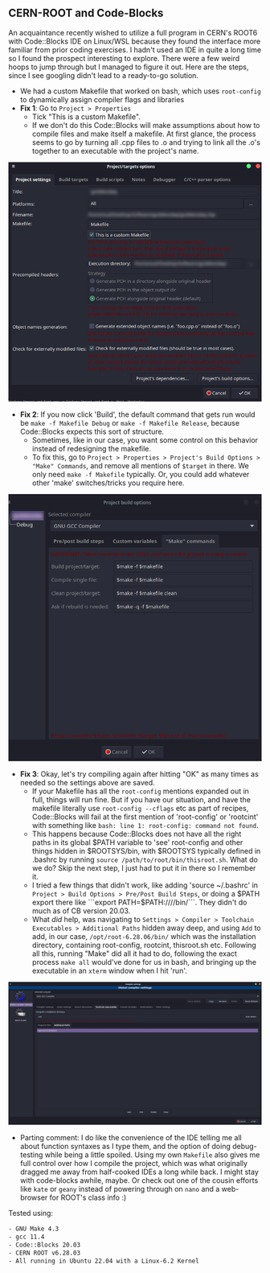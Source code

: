 ## CERN-ROOT and Code-Blocks


An acquaintance recently wished to utilize a full program in CERN's ROOT6 with Code::Blocks IDE on Linux/WSL because they found the interface more familiar from prior coding exercises. I hadn't used an IDE in quite a long time so I found the prospect interesting to explore. There were a few weird hoops to jump through but I managed to figure it out. Here are the steps, since I see googling didn't lead to a ready-to-go solution.
* We had a custom Makefile that worked on bash, which uses ```root-config``` to dynamically assign compiler flags and libraries
* <b>Fix 1</b>: Go to ```Project > Properties```
    - Tick "This is a custom Makefile".
    - If we don't do this Code::Blocks will make assumptions about how to compile files and make itself a makefile. At first glance, the process seems to go by turning all .cpp files to .o and trying to link all the .o's together to an executable with the project's name.

<img src="https://github.com/sudb92/blog/blob/main/_posts/2023-09-10-img1.png" width="600"  alt="Screenshot-1 for Fix-1"/>

* <b>Fix 2</b>: If you now click 'Build', the default command that gets run would be ```make -f Makefile Debug``` or ```make -f Makefile Release```, because Code::Blocks expects this sort of structure.
    - Sometimes, like in our case, you want some control on this behavior instead of redesigning the makefile.
    - To fix this, go to ```Project > Properties > Project's Build Options > "Make" Commands```, and remove all mentions of ```$target``` in there. We only need ```make -f Makefile``` typically. Or, you could add whatever other 'make' switches/tricks you require here.

<img src="https://github.com/sudb92/blog/blob/main/_posts/2023-09-10-img2.png" width="600"  alt="Screenshot-2 for Fix-2"/>


* <b>Fix 3</b>: Okay, let's try compiling again after hitting "OK" as many times as needed so the settings above are saved.
    - If your Makefile has all the `root-config` mentions expanded out in full, things will run fine. But if you have our situation, and have the makefile literally use `root-config --cflags` etc as part of recipes, Code::Blocks will fail at the first mention of 'root-config' or 'rootcint' with something like ```bash: line 1: root-config: command not found```.
    - This happens because Code::Blocks does not have all the right paths in its global $PATH variable to 'see' root-config and other things hidden in $ROOTSYS/bin, with $ROOTSYS typically defined in .bashrc by running ```source /path/to/root/bin/thisroot.sh```. What do we do? Skip the next step, I just had to put it in there so I remember it.
    - I tried a few things that didn't work, like adding 'source ~/.bashrc' in ```Project > Build Options > Pre/Post Build Steps```, or doing a $PATH export there like ```export PATH=$PATH:/<path>/<to>/<root>/bin/```. They didn't do much as of CB version 20.03.
    - What *did* help, was navigating to ```Settings > Compiler > Toolchain Executables > Additional Paths``` hidden away deep, and using ```Add``` to add, in our case, ```/opt/root-6.28.06/bin/``` which was the installation directory, containing root-config, rootcint, thisroot.sh etc. Following all this, running "Make" did all it had to do, following the exact process ```make all``` would've done for us in bash, and bringing up the executable in an ```xterm``` window when I hit 'run'.

<img src="https://github.com/sudb92/blog/blob/main/_posts/2023-09-10-img3.png" width="1000"  alt="Screenshot-3 for Fix-3"/>

    
* Parting comment: I do like the convenience of the IDE telling me all about function syntaxes as I type them, and the option of doing debug-testing while being a little spoiled. Using my own ```Makefile``` also gives me full control over how I compile the project, which was what originally dragged me away from half-cooked IDEs a long while back. I might stay with code-blocks awhile, maybe. Or check out one of the cousin efforts like ```kate``` or ```geany``` instead of powering through on ```nano``` and a web-browser for ROOT's class info :)
    
Tested using:

    - GNU Make 4.3
    - gcc 11.4
    - Code::Blocks 20.03
    - CERN ROOT v6.28.03
    - All running in Ubuntu 22.04 with a Linux-6.2 Kernel
